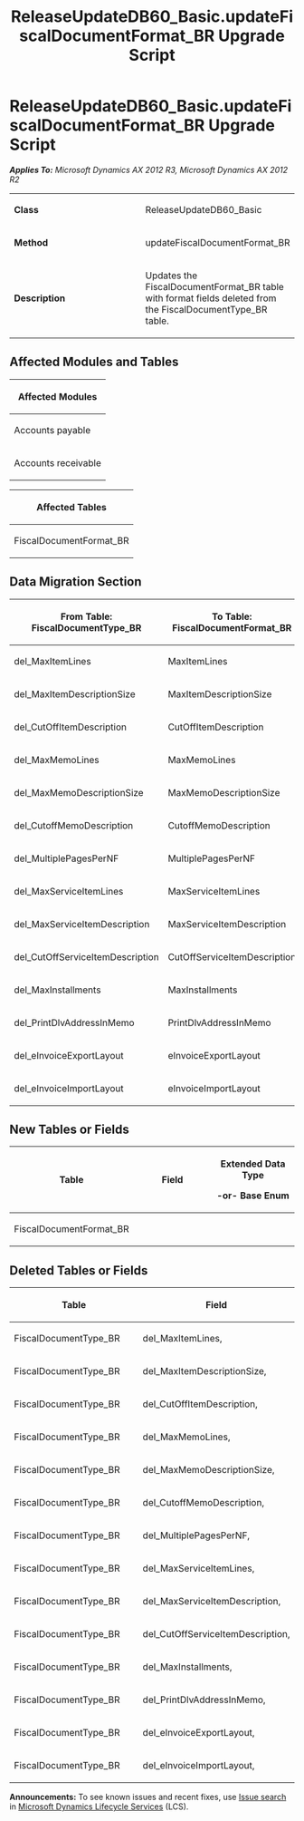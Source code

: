 ﻿---
title: ReleaseUpdateDB60_Basic.updateFiscalDocumentFormat_BR Upgrade Script
TOCTitle: ReleaseUpdateDB60_Basic.updateFiscalDocumentFormat_BR Upgrade Script
ms:assetid: 8ef7ad0b-6aab-7d07-6498-b4dc0ad809b7
ms:mtpsurl: https://msdn.microsoft.com/en-us/library/JJ736520(v=AX.60)
ms:contentKeyID: 49709709
ms.date: 05/18/2015
mtps_version: v=AX.60
---

# ReleaseUpdateDB60\_Basic.updateFiscalDocumentFormat\_BR Upgrade Script 


_**Applies To:** Microsoft Dynamics AX 2012 R3, Microsoft Dynamics AX 2012 R2_

<table>
<colgroup>
<col style="width: 50%" />
<col style="width: 50%" />
</colgroup>
<tbody>
<tr class="odd">
<td><p><strong>Class</strong></p></td>
<td><p>ReleaseUpdateDB60_Basic</p></td>
</tr>
<tr class="even">
<td><p><strong>Method</strong></p></td>
<td><p>updateFiscalDocumentFormat_BR</p></td>
</tr>
<tr class="odd">
<td><p><strong>Description</strong></p></td>
<td><p>Updates the FiscalDocumentFormat_BR table with format fields deleted from the FiscalDocumentType_BR table.</p></td>
</tr>
</tbody>
</table>


## Affected Modules and Tables

<table>
<colgroup>
<col style="width: 100%" />
</colgroup>
<thead>
<tr class="header">
<th><p>Affected Modules</p></th>
</tr>
</thead>
<tbody>
<tr class="odd">
<td><p>Accounts payable</p></td>
</tr>
<tr class="even">
<td><p>Accounts receivable</p></td>
</tr>
</tbody>
</table>


<table>
<colgroup>
<col style="width: 100%" />
</colgroup>
<thead>
<tr class="header">
<th><p>Affected Tables</p></th>
</tr>
</thead>
<tbody>
<tr class="odd">
<td><p>FiscalDocumentFormat_BR</p></td>
</tr>
</tbody>
</table>


## Data Migration Section

<table>
<colgroup>
<col style="width: 50%" />
<col style="width: 50%" />
</colgroup>
<thead>
<tr class="header">
<th><p>From Table: FiscalDocumentType_BR</p></th>
<th><p>To Table: FiscalDocumentFormat_BR</p></th>
</tr>
</thead>
<tbody>
<tr class="odd">
<td><p>del_MaxItemLines</p></td>
<td><p>MaxItemLines</p></td>
</tr>
<tr class="even">
<td><p>del_MaxItemDescriptionSize</p></td>
<td><p>MaxItemDescriptionSize</p></td>
</tr>
<tr class="odd">
<td><p>del_CutOffItemDescription</p></td>
<td><p>CutOffItemDescription</p></td>
</tr>
<tr class="even">
<td><p>del_MaxMemoLines</p></td>
<td><p>MaxMemoLines</p></td>
</tr>
<tr class="odd">
<td><p>del_MaxMemoDescriptionSize</p></td>
<td><p>MaxMemoDescriptionSize</p></td>
</tr>
<tr class="even">
<td><p>del_CutoffMemoDescription</p></td>
<td><p>CutoffMemoDescription</p></td>
</tr>
<tr class="odd">
<td><p>del_MultiplePagesPerNF</p></td>
<td><p>MultiplePagesPerNF</p></td>
</tr>
<tr class="even">
<td><p>del_MaxServiceItemLines</p></td>
<td><p>MaxServiceItemLines</p></td>
</tr>
<tr class="odd">
<td><p>del_MaxServiceItemDescription</p></td>
<td><p>MaxServiceItemDescription</p></td>
</tr>
<tr class="even">
<td><p>del_CutOffServiceItemDescription</p></td>
<td><p>CutOffServiceItemDescription</p></td>
</tr>
<tr class="odd">
<td><p>del_MaxInstallments</p></td>
<td><p>MaxInstallments</p></td>
</tr>
<tr class="even">
<td><p>del_PrintDlvAddressInMemo</p></td>
<td><p>PrintDlvAddressInMemo</p></td>
</tr>
<tr class="odd">
<td><p>del_eInvoiceExportLayout</p></td>
<td><p>eInvoiceExportLayout</p></td>
</tr>
<tr class="even">
<td><p>del_eInvoiceImportLayout</p></td>
<td><p>eInvoiceImportLayout</p></td>
</tr>
</tbody>
</table>


## New Tables or Fields

<table>
<colgroup>
<col style="width: 33%" />
<col style="width: 33%" />
<col style="width: 33%" />
</colgroup>
<thead>
<tr class="header">
<th><p>Table</p></th>
<th><p>Field</p></th>
<th><p>Extended Data Type</p>
<p>-or- Base Enum</p></th>
</tr>
</thead>
<tbody>
<tr class="odd">
<td><p>FiscalDocumentFormat_BR</p></td>
<td><p></p></td>
<td><p></p></td>
</tr>
</tbody>
</table>


## Deleted Tables or Fields

<table>
<colgroup>
<col style="width: 50%" />
<col style="width: 50%" />
</colgroup>
<thead>
<tr class="header">
<th><p>Table</p></th>
<th><p>Field</p></th>
</tr>
</thead>
<tbody>
<tr class="odd">
<td><p>FiscalDocumentType_BR</p></td>
<td><p>del_MaxItemLines,</p></td>
</tr>
<tr class="even">
<td><p>FiscalDocumentType_BR</p></td>
<td><p>del_MaxItemDescriptionSize,</p></td>
</tr>
<tr class="odd">
<td><p>FiscalDocumentType_BR</p></td>
<td><p>del_CutOffItemDescription,</p></td>
</tr>
<tr class="even">
<td><p>FiscalDocumentType_BR</p></td>
<td><p>del_MaxMemoLines,</p></td>
</tr>
<tr class="odd">
<td><p>FiscalDocumentType_BR</p></td>
<td><p>del_MaxMemoDescriptionSize,</p></td>
</tr>
<tr class="even">
<td><p>FiscalDocumentType_BR</p></td>
<td><p>del_CutoffMemoDescription,</p></td>
</tr>
<tr class="odd">
<td><p>FiscalDocumentType_BR</p></td>
<td><p>del_MultiplePagesPerNF,</p></td>
</tr>
<tr class="even">
<td><p>FiscalDocumentType_BR</p></td>
<td><p>del_MaxServiceItemLines,</p></td>
</tr>
<tr class="odd">
<td><p>FiscalDocumentType_BR</p></td>
<td><p>del_MaxServiceItemDescription,</p></td>
</tr>
<tr class="even">
<td><p>FiscalDocumentType_BR</p></td>
<td><p>del_CutOffServiceItemDescription,</p></td>
</tr>
<tr class="odd">
<td><p>FiscalDocumentType_BR</p></td>
<td><p>del_MaxInstallments,</p></td>
</tr>
<tr class="even">
<td><p>FiscalDocumentType_BR</p></td>
<td><p>del_PrintDlvAddressInMemo,</p></td>
</tr>
<tr class="odd">
<td><p>FiscalDocumentType_BR</p></td>
<td><p>del_eInvoiceExportLayout,</p></td>
</tr>
<tr class="even">
<td><p>FiscalDocumentType_BR</p></td>
<td><p>del_eInvoiceImportLayout,</p></td>
</tr>
</tbody>
</table>

  
**Announcements:** To see known issues and recent fixes, use [Issue search](http://go.microsoft.com/fwlink/?linkid=389258) in [Microsoft Dynamics Lifecycle Services](http://go.microsoft.com/fwlink/?linkid=306505) (LCS).

